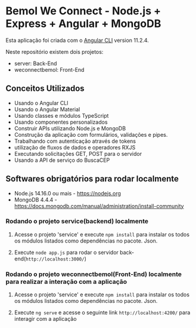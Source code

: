 # Bemol We Connect - Node.js + Express + Angular + MongoDB

Esta aplicação foi criada com o [Angular CLI](https://github.com/angular/angular-cli) version 11.2.4.

Neste repositório existem dois projetos:

- server: Back-End
- weconnectbemol: Front-End

## Conceitos Utilizados

- Usando o Angular CLI
- Usando o Angular Material
- Usando classes e módulos TypeScript
- Usando componentes personalizados
- Construir APIs utilizando Node.js e MongoDB
- Construção da aplicação com formulários, validações e pipes.
- Trabalhando com autenticação através de tokens
- utilização de fluxos de dados e operadores RXJS
- Executando solicitações GET, POST para o servidor
- Usando a API de serviço do BuscaCEP

## Softwares obrigatórios para rodar localmente

- Node.js 14.16.0 ou mais - https://nodejs.org
- MongoDB 4.4.4 - https://docs.mongodb.com/manual/administration/install-community

### Rodando o projeto service(backend) localmente

1. Acesse o projeto 'service' e execute `npm install` para instalar os todos os módulos listados como dependências no pacote. Json.

1. Execute `node app.js` para rodar o servidor back-end(`http://localhost:3000/`) 

### Rodando o projeto weconnectbemol(Front-End) localmente para realizar a interação com a aplicação

1. Acesse o projeto 'service' e execute `npm install` para instalar os todos os módulos listados como dependências no pacote. Json.

1. Execute `ng serve` e acesse o seguinte link `http://localhost:4200/` para interagir com a aplicação

